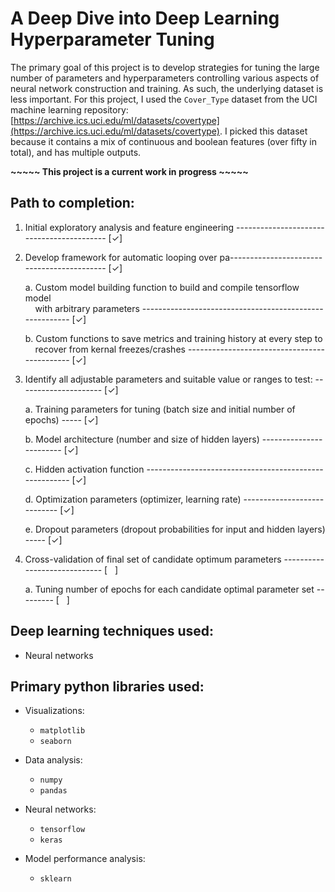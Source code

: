 # A Deep Dive into Deep Learning Hyperparameter Tuning

The primary goal of this project is to develop strategies for tuning the large number of parameters and hyperparameters controlling various aspects of neural network construction and training. As such, the underlying dataset is less important. For this project, I used the `Cover_Type` dataset from the UCI machine learning repository: [https://archive.ics.uci.edu/ml/datasets/covertype](https://archive.ics.uci.edu/ml/datasets/covertype). I picked this dataset because it contains a mix of continuous and boolean features (over fifty in total), and has multiple outputs. 

<b> ~~~~~ This project is a current work in progress ~~~~~ </b>

## Path to completion:

1. Initial exploratory analysis and feature engineering ------------------------------------------ [&#10003;] 

2. Develop framework for automatic looping over pa------------------------------------------- [&#10003;]

    a. Custom model building function to build and compile tensorflow model <br>
        &nbsp; &nbsp; with arbitrary parameters -------------------------------------------------------- [&#10003;]
    
    b. Custom functions to save metrics and training history at every step to <br>
        &nbsp; &nbsp; recover from kernal freezes/crashes --------------------------------------------- [&#10003;]

3. Identify all adjustable parameters and suitable value or ranges to test: --------------------- [&#10003;]

    a. Training parameters for tuning (batch size and initial number of epochs) ----- [&#10003;]

    b. Model architecture (number and size of hidden layers) ------------------------ [&#10003;]

    c. Hidden activation function ------------------------------------------------------- [&#10003;]

    d. Optimization parameters (optimizer, learning rate) ---------------------------- [&#10003;]

    e. Dropout parameters (dropout probabilities for input and hidden layers) ----- [&#10003;]

4. Cross-validation of final set of candidate optimum parameters ----------------------------- [&nbsp; &nbsp;]

    a. Tuning number of epochs for each candidate optimal parameter set --------- [&nbsp; &nbsp;]

## Deep learning techniques used:
 - Neural networks

## Primary python libraries used:
 - Visualizations:
   - `matplotlib`
   - `seaborn`
 
 - Data analysis:
   - `numpy`
   - `pandas`

 - Neural networks:
   - `tensorflow`
   - `keras` 

 - Model performance analysis:
   - `sklearn`

